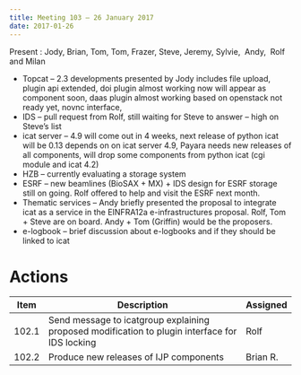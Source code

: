 ```yaml
---
title: Meeting 103 – 26 January 2017
date: 2017-01-26
---
```


Present : Jody, Brian, Tom, Tom, Frazer, Steve, Jeremy,
Sylvie,  Andy,  Rolf and Milan

  - Topcat – 2.3 developments presented by Jody includes file upload,
    plugin api extended, doi plugin almost working now will appear as
    component soon, daas plugin almost working based on openstack not
    ready yet, novnc interface,
  - IDS – pull request from Rolf, still waiting for Steve to answer –
    high on Steve’s list
  - icat server – 4.9 will come out in 4 weeks, next release of python
    icat will be 0.13 depends on on icat server 4.9, Payara needs new
    releases of all components, will drop some components from python
    icat (cgi module and icat 4.2)
  - HZB – currently evaluating a storage system
  - ESRF – new beamlines (BioSAX + MX) + IDS design for ESRF storage
    still on going. Rolf offered to help and visit the ESRF next month.
  - Thematic services – Andy briefly presented the proposal to integrate
    icat as a service in the EINFRA12a e-infrastructures proposal. Rolf,
    Tom + Steve are on board. Andy + Tom (Griffin) would be the
    proposers.
  - e-logbook – brief discussion about e-logbooks and if they should be
    linked to
icat

# Actions

| **Item** | **Description**                                                                                | **Assigned** |
| -------- | ---------------------------------------------------------------------------------------------- | ------------ |
| 102.1    | Send message to icatgroup explaining proposed modification to plugin interface for IDS locking | Rolf         |
| 102.2    | Produce new releases of IJP components                                                         | Brian R.     |
